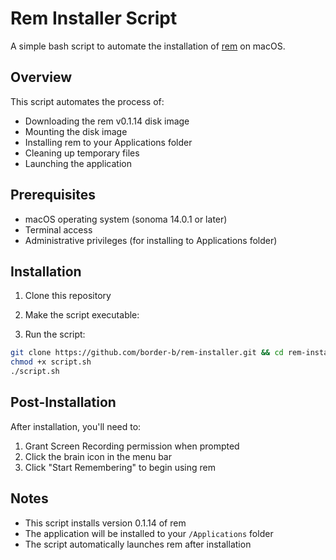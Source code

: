 # Rem Installer Script

A simple bash script to automate the installation of [rem](https://github.com/jasonjmcghee/rem) on macOS.

## Overview

This script automates the process of:
- Downloading the rem v0.1.14 disk image
- Mounting the disk image
- Installing rem to your Applications folder
- Cleaning up temporary files
- Launching the application

## Prerequisites

- macOS operating system (sonoma 14.0.1 or later)
- Terminal access
- Administrative privileges (for installing to Applications folder)

## Installation

1. Clone this repository

2. Make the script executable:

3. Run the script:

```bash
git clone https://github.com/border-b/rem-installer.git && cd rem-installer
chmod +x script.sh
./script.sh
```

## Post-Installation

After installation, you'll need to:
1. Grant Screen Recording permission when prompted
2. Click the brain icon in the menu bar
3. Click "Start Remembering" to begin using rem


## Notes

- This script installs version 0.1.14 of rem
- The application will be installed to your `/Applications` folder
- The script automatically launches rem after installation